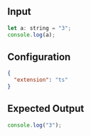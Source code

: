 
## Input
```javascript input
let a: string = "3";
console.log(a);
```

## Configuration
```json configuration
{
  "extension": "ts"
}
```

## Expected Output
```javascript expected output
console.log("3");
```
